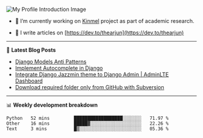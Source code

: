 ![My Profile Introduction Image](https://i.ibb.co/tLFZ15Q/gh.png)

- 🔭 I’m currently working on [Kinmel](https://github.com/thearjun/kinmel) project as part of academic research.

- 📝 I write articles on [https://dev.to/thearjun](https://dev.to/thearjun)

-------

📕 **Latest Blog Posts**
<!-- BLOG-POST-LIST:START -->
- [Django Models Anti Patterns](https://dev.to/thearjun/django-models-anti-patterns-1ma1)
- [Implement Autocomplete in Django](https://dev.to/thearjun/implement-autocomplete-in-django-3h20)
- [Integrate Django Jazzmin theme to Django Admin | AdminLTE Dashboard](https://dev.to/thearjun/integrate-django-jazzmin-theme-to-django-admin-adminlte-dashboard-5aao)
- [Download required folder only from GitHub with Subversion](https://dev.to/thearjun/download-required-folder-only-from-github-with-subversion-2gpc)
<!-- BLOG-POST-LIST:END -->

-------

📊 **Weekly development breakdown**
<!--START_SECTION:waka-->
```text
Python   52 mins         ██████████████████░░░░░░░   71.97 % 
Other    16 mins         █████▓░░░░░░░░░░░░░░░░░░░   22.26 % 
Text     3 mins          █▒░░░░░░░░░░░░░░░░░░░░░░░   05.36 % 
```
<!--END_SECTION:waka-->
<img src='https://profile-counter.glitch.me/thearjun/count.svg' width='0px'>
